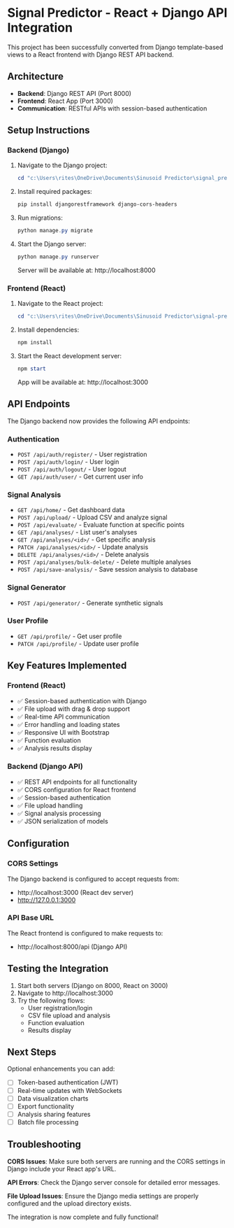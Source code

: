 # Signal Predictor - React + Django API Integration

This project has been successfully converted from Django template-based views to a React frontend with Django REST API backend.

## Architecture

- **Backend**: Django REST API (Port 8000)
- **Frontend**: React App (Port 3000)
- **Communication**: RESTful APIs with session-based authentication

## Setup Instructions

### Backend (Django)

1. Navigate to the Django project:
   ```powershell
   cd "c:\Users\rites\OneDrive\Documents\Sinusoid Predictor\signal_predictor_webapp"
   ```

2. Install required packages:
   ```powershell
   pip install djangorestframework django-cors-headers
   ```

3. Run migrations:
   ```powershell
   python manage.py migrate
   ```

4. Start the Django server:
   ```powershell
   python manage.py runserver
   ```
   Server will be available at: http://localhost:8000

### Frontend (React)

1. Navigate to the React project:
   ```powershell
   cd "c:\Users\rites\OneDrive\Documents\Sinusoid Predictor\signal-predictor-frontend"
   ```

2. Install dependencies:
   ```powershell
   npm install
   ```

3. Start the React development server:
   ```powershell
   npm start
   ```
   App will be available at: http://localhost:3000

## API Endpoints

The Django backend now provides the following API endpoints:

### Authentication
- `POST /api/auth/register/` - User registration
- `POST /api/auth/login/` - User login
- `POST /api/auth/logout/` - User logout
- `GET /api/auth/user/` - Get current user info

### Signal Analysis
- `GET /api/home/` - Get dashboard data
- `POST /api/upload/` - Upload CSV and analyze signal
- `POST /api/evaluate/` - Evaluate function at specific points
- `GET /api/analyses/` - List user's analyses
- `GET /api/analyses/<id>/` - Get specific analysis
- `PATCH /api/analyses/<id>/` - Update analysis
- `DELETE /api/analyses/<id>/` - Delete analysis
- `POST /api/analyses/bulk-delete/` - Delete multiple analyses
- `POST /api/save-analysis/` - Save session analysis to database

### Signal Generator
- `POST /api/generator/` - Generate synthetic signals

### User Profile
- `GET /api/profile/` - Get user profile
- `PATCH /api/profile/` - Update user profile

## Key Features Implemented

### Frontend (React)
- ✅ Session-based authentication with Django
- ✅ File upload with drag & drop support
- ✅ Real-time API communication
- ✅ Error handling and loading states
- ✅ Responsive UI with Bootstrap
- ✅ Function evaluation
- ✅ Analysis results display

### Backend (Django API)
- ✅ REST API endpoints for all functionality
- ✅ CORS configuration for React frontend
- ✅ Session-based authentication
- ✅ File upload handling
- ✅ Signal analysis processing
- ✅ JSON serialization of models

## Configuration

### CORS Settings
The Django backend is configured to accept requests from:
- http://localhost:3000 (React dev server)
- http://127.0.0.1:3000

### API Base URL
The React frontend is configured to make requests to:
- http://localhost:8000/api (Django API)

## Testing the Integration

1. Start both servers (Django on 8000, React on 3000)
2. Navigate to http://localhost:3000
3. Try the following flows:
   - User registration/login
   - CSV file upload and analysis
   - Function evaluation
   - Results display

## Next Steps

Optional enhancements you can add:
- [ ] Token-based authentication (JWT)
- [ ] Real-time updates with WebSockets
- [ ] Data visualization charts
- [ ] Export functionality
- [ ] Analysis sharing features
- [ ] Batch file processing

## Troubleshooting

**CORS Issues**: Make sure both servers are running and the CORS settings in Django include your React app's URL.

**API Errors**: Check the Django server console for detailed error messages.

**File Upload Issues**: Ensure the Django media settings are properly configured and the upload directory exists.

The integration is now complete and fully functional!
